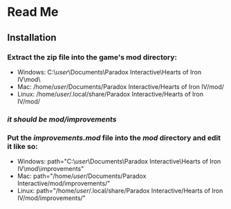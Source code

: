 # Read Me

## Installation
### Extract the zip file into the game's mod directory:
- Windows: C:\\*user*\Documents\Paradox Interactive\Hearts of Iron IV\mod\
- Mac:     /home/*user*/Documents/Paradox Interactive/Hearts of Iron IV/mod/
- Linux:   /home/*user*/.local/share/Paradox Interactive/Hearts of Iron IV/mod/

### *it should be mod/improvements*

### Put the *improvements.mod* file into the *mod* directory and edit it like so:
- Windows: path="C:\\*user*\Documents\Paradox Interactive\Hearts of Iron IV\mod\improvements\"
- Mac:     path="/home/*user*/Documents/Paradox Interactive/mod/improvements/"
- Linux:   path="/home/*user*/.local/share/Paradox Interactive/Hearts of Iron IV/mod/improvements/"